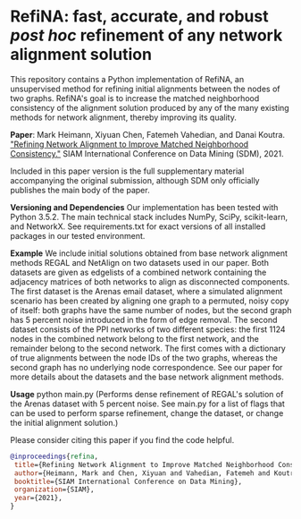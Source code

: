 # RefiNA: fast, accurate, and robust <em>post hoc</em> refinement of any network alignment solution
This repository contains a Python implementation of RefiNA, an unsupervised method for refining initial alignments between the nodes of two graphs.  RefiNA's goal is to increase the matched neighborhood consistency of the alignment solution produced by any of the many existing methods for network alignment, thereby improving its quality. 

**Paper**: Mark Heimann, Xiyuan Chen, Fatemeh Vahedian, and Danai Koutra. <a href="https://gemslab.github.io/papers/heimann-2021-RefiNA.pdf">"Refining Network Alignment to Improve Matched Neighborhood Consistency."</a> SIAM International Conference on Data Mining (SDM), 2021.

Included in this paper version is the full supplementary material accompanying the original submission, although SDM only officially publishes the main body of the paper.  

**Versioning and Dependencies**
Our implementation has been tested with Python 3.5.2.  The main technical stack includes NumPy, SciPy, scikit-learn, and NetworkX.  See requirements.txt for exact versions of all installed packages in our tested environment. 

**Example**
We include initial solutions obtained from base network alignment methods REGAL and NetAlign on two datasets used in our paper.  Both datasets are given as edgelists of a combined network containing the adjacency matrices of both networks to align as disconnected components.  The first dataset is the Arenas email dataset, where a simulated alignment scenario has been created by aligning one graph to a permuted, noisy copy of itself: both graphs have the same number of nodes, but the second graph has 5 percent noise introduced in the form of edge removal. The second dataset consists of the PPI networks of two different species: the first 1124 nodes in the combined network belong to the first network, and the remainder belong to the second network.  The first comes with a dictionary of true alignments between the node IDs of the two graphs, whereas the second graph has no underlying node correspondence.  See our paper for more details about the datasets and the base network alignment methods.

**Usage**
python main.py   (Performs dense refinement of REGAL's solution of the Arenas dataset with 5 percent noise.  See main.py for a list of flags that can be used to perform sparse refinement, change the dataset, or change the initial alignment solution.)

Please consider citing this paper if you find the code helpful. 
```bibtex
@inproceedings{refina,
 title={Refining Network Alignment to Improve Matched Neighborhood Consistency},
 author={Heimann, Mark and Chen, Xiyuan and Vahedian, Fatemeh and Koutra, Danai},
 booktitle={SIAM International Conference on Data Mining},
 organization={SIAM},
 year={2021},
}
```





